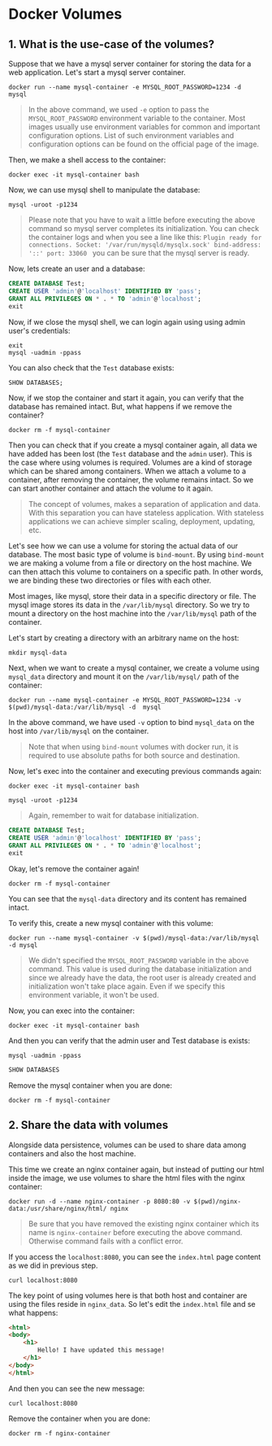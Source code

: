 # Docker Volumes

## 1. What is the use-case of the volumes?
Suppose that we have a mysql server container for storing the data for a web application. 
Let's start a mysql server container.
```
docker run --name mysql-container -e MYSQL_ROOT_PASSWORD=1234 -d  mysql
```
> In the above command, we used `-e` option to pass the `MYSQL_ROOT_PASSWORD` environment variable to the container. Most images usually use environment variables for common and important configuration options. List of such environment variables and configuration options can be found on the official page of the image. 

Then, we make a shell access to the container:
```
docker exec -it mysql-container bash
```
Now, we can use mysql shell to manipulate the database:
```
mysql -uroot -p1234
```
> Please note that you have to wait a little before executing the above command so mysql server completes its initialization. You can check the container logs and when you see a line like this: `Plugin ready for connections. Socket: '/var/run/mysqld/mysqlx.sock' bind-address: '::' port: 33060
` you can be sure that the mysql server is ready.

Now, lets create an user and a database:
```sql
CREATE DATABASE Test;
CREATE USER 'admin'@'localhost' IDENTIFIED BY 'pass';
GRANT ALL PRIVILEGES ON * . * TO 'admin'@'localhost';
exit
```
Now, if we close the mysql shell, we can login again using using admin user's credentials:
```
exit
mysql -uadmin -ppass
```
You can also check that the `Test` database exists:
```sql
SHOW DATABASES;
```
Now, if we stop the container and start it again, you can verify that the database has remained intact. But, what happens if we remove the container?
```
docker rm -f mysql-container
```
Then you can check that if you create a mysql container again, all data we have added has been lost (the `Test` database and the `admin` user). This is the case where using volumes is required. Volumes are a kind of storage which can be shared among containers. When we attach a volume to a container, after removing the container, the volume remains intact. So we can start another container  and attach the volume to it again.
> The concept of volumes, makes a separation of application and data. With this separation you can have stateless application. With stateless applications we can achieve simpler scaling, deployment, updating, etc.

Let's see how we can use a volume for storing the actual data of our database.
The most basic type of volume is `bind-mount`. By using `bind-mount` we are making a volume from a file or directory on the host machine. We can then attach this volume to containers on a specific path. In other words, we are binding these two directories or files with each other.

Most images, like mysql, store their data in a specific directory or file. The mysql image stores its data in the `/var/lib/mysql` directory. So we try to mount a directory on the host machine into the `/var/lib/mysql` path of the container.

Let's start by creating a directory with an arbitrary name on the host:
```
mkdir mysql-data
```
Next, when we want to create a mysql container, we create a volume using `mysql_data` directory and mount it on the `/var/lib/mysql/` path of the container:
```
docker run --name mysql-container -e MYSQL_ROOT_PASSWORD=1234 -v $(pwd)/mysql-data:/var/lib/mysql -d  mysql
```
In the above command, we have used `-v` option to bind `mysql_data` on the host into `/var/lib/mysql` on the container.
> Note that when using `bind-mount` volumes with docker run, it is required to use absolute paths for both source and destination. 

Now, let's exec into the container and executing previous commands again:
```
docker exec -it mysql-container bash
```

```
mysql -uroot -p1234
```
> Again, remember to wait for database initialization.
```sql
CREATE DATABASE Test;
CREATE USER 'admin'@'localhost' IDENTIFIED BY 'pass';
GRANT ALL PRIVILEGES ON * . * TO 'admin'@'localhost';
exit
```
Okay, let's remove the container again!
```
docker rm -f mysql-container
```
You can see that the `mysql-data` directory and its content has remained intact. 

To verify this, create a new mysql container with this volume:
```
docker run --name mysql-container -v $(pwd)/mysql-data:/var/lib/mysql -d mysql
```
> We didn't specified the `MYSQL_ROOT_PASSWORD` variable in the above command. This value is used during the database initialization and since we already have the data, the root user is already created and initialization won't take place again. 
Even if we specify this environment variable, it won't be used.


Now, you can exec into the container:
```
docker exec -it mysql-container bash
```
And then you can verify that the admin user and Test database is exists:
```
mysql -uadmin -ppass
```
```sql
SHOW DATABASES
```
Remove the mysql container when you are done:
```
docker rm -f mysql-container
```

## 2. Share the data with volumes
Alongside data persistence, volumes can be used to share data among containers and also the host machine.

This time we create an nginx container again, but instead of putting our html inside the image, we use volumes to share the html files with the nginx container:
```
docker run -d --name nginx-container -p 8080:80 -v $(pwd)/nginx-data:/usr/share/nginx/html/ nginx
```
> Be sure that you have removed the existing nginx container which its name is `nginx-container` before executing the above command. Otherwise command fails with a conflict error.

If you access the `localhost:8080`, you can see the `index.html` page content as we did in previous step. 
```
curl localhost:8080
```
The key point of using volumes here is that both host and container are using the files reside in `nginx_data`. So let's edit the `index.html` file and se what happens:
```html
<html>
<body>
    <h1>
        Hello! I have updated this message!
    </h1>
</body>
</html>
```
And then you can see the new message:
```
curl localhost:8080
```
Remove the container when you are done:
```
docker rm -f nginx-container
```


